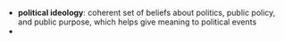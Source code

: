 - **political ideology**: coherent set of beliefs about politics, public policy, and public purpose, which helps give meaning to political events
- 
